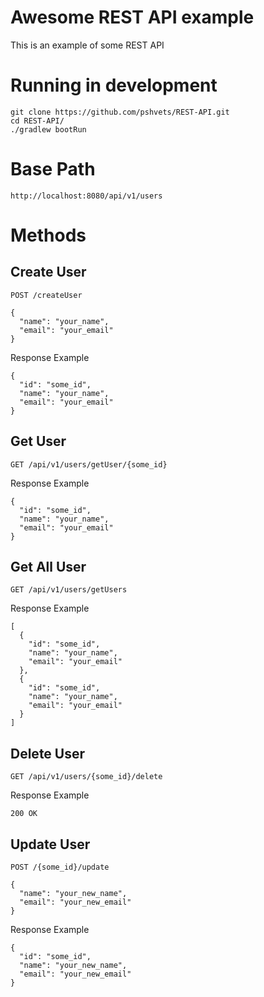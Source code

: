 # Awesome REST API example

This is an example of some REST API

# Running in development

```
git clone https://github.com/pshvets/REST-API.git
cd REST-API/
./gradlew bootRun
```

# Base Path
```
http://localhost:8080/api/v1/users
```

# Methods
## Create User
```
POST /createUser
```
```
{
  "name": "your_name",
  "email": "your_email"
}
```
 Response Example

```
{
  "id": "some_id",
  "name": "your_name",
  "email": "your_email"
}
```

## Get User

```
GET /api/v1/users/getUser/{some_id}
```
 Response Example

```
{
  "id": "some_id",
  "name": "your_name",
  "email": "your_email"
}
```
## Get All User

```
GET /api/v1/users/getUsers
```
 Response Example

```
[
  {
    "id": "some_id",
    "name": "your_name",
    "email": "your_email"
  },
  {
    "id": "some_id",
    "name": "your_name",
    "email": "your_email"
  }
]
```
## Delete User
```
GET /api/v1/users/{some_id}/delete
```
 Response Example

```
200 OK
```
## Update User
```
POST /{some_id}/update
```
```
{
  "name": "your_new_name",
  "email": "your_new_email"
}
```
 Response Example

```
{
  "id": "some_id",
  "name": "your_new_name",
  "email": "your_new_email"
}
```
